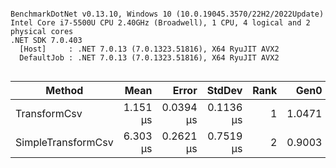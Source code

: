 ```

BenchmarkDotNet v0.13.10, Windows 10 (10.0.19045.3570/22H2/2022Update)
Intel Core i7-5500U CPU 2.40GHz (Broadwell), 1 CPU, 4 logical and 2 physical cores
.NET SDK 7.0.403
  [Host]     : .NET 7.0.13 (7.0.1323.51816), X64 RyuJIT AVX2
  DefaultJob : .NET 7.0.13 (7.0.1323.51816), X64 RyuJIT AVX2


```
| Method             | Mean     | Error     | StdDev    | Rank | Gen0   | Allocated |
|------------------- |---------:|----------:|----------:|-----:|-------:|----------:|
| TransformCsv       | 1.151 μs | 0.0394 μs | 0.1136 μs |    1 | 1.0471 |   2.14 KB |
| SimpleTransformCsv | 6.303 μs | 0.2621 μs | 0.7519 μs |    2 | 0.9003 |   1.87 KB |

